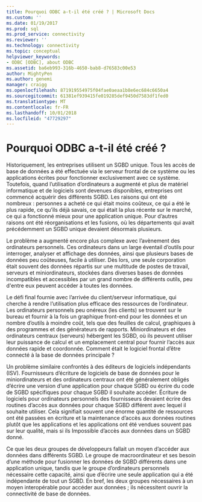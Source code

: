 ```yaml
---
title: Pourquoi ODBC a-t-il été créé ? | Microsoft Docs
ms.custom: ''
ms.date: 01/19/2017
ms.prod: sql
ms.prod_service: connectivity
ms.reviewer: ''
ms.technology: connectivity
ms.topic: conceptual
helpviewer_keywords:
- ODBC [ODBC], about ODBC
ms.assetid: ba6eb993-316b-4650-bab8-d76583c00e53
author: MightyPen
ms.author: genemi
manager: craigg
ms.openlocfilehash: 871919554975f04fae0aeaa1b8e6ec684c6650a4
ms.sourcegitcommit: 61381ef939415fe019285def9450d7583df1fed0
ms.translationtype: MT
ms.contentlocale: fr-FR
ms.lasthandoff: 10/01/2018
ms.locfileid: "47729297"
---
```

# <a name="why-was-odbc-created"></a>Pourquoi ODBC a-t-il été créé ?
Historiquement, les entreprises utilisent un SGBD unique. Tous les accès de base de données a été effectuée via le serveur frontal de ce système ou les applications écrites pour fonctionner exclusivement avec ce système. Toutefois, quand l’utilisation d’ordinateurs a augmenté et plus de matériel informatique et de logiciels sont devenues disponibles, entreprises ont commencé acquérir des différents SGBD. Les raisons qui ont été nombreux : personnes a acheté ce qui était moins coûteux, ce qui a été le plus rapide, ce qu’ils déjà savais, ce qui était la plus récente sur le marché, ce qui a fonctionné mieux pour une application unique. Pour d’autres raisons ont été réorganisations et les fusions, où les départements qui avait précédemment un SGBD unique devaient désormais plusieurs.  
  
 Le problème a augmenté encore plus complexe avec l’avènement des ordinateurs personnels. Ces ordinateurs dans un large éventail d’outils pour interroger, analyser et affichage des données, ainsi que plusieurs bases de données peu coûteuses, facile à utiliser. Dès lors, une seule corporation était souvent des données répartis sur une multitude de postes de travail, serveurs et miniordinateurs, stockées dans diverses bases de données incompatibles et accessibles par un grand nombre de différents outils, peu d'entre eux peuvent accéder à toutes les données.  
  
 Le défi final fournie avec l’arrivée du client/serveur informatique, qui cherche à rendre l’utilisation plus efficace des ressources de l’ordinateur. Les ordinateurs personnels peu onéreux (les clients) se trouvent sur le bureau et fournir à la fois un graphique front-end pour les données et un nombre d’outils à moindre coût, tels que des feuilles de calcul, graphiques à des programmes et des générateurs de rapports. Miniordinateurs et des ordinateurs centraux (serveurs) hébergent les SGBD, où ils peuvent utiliser leur puissance de calcul et un emplacement central pour fournir l’accès aux données rapide et coordonnée. Comment était le logiciel frontal d’être connecté à la base de données principale ?  
  
 Un problème similaire confrontés à des éditeurs de logiciels indépendants (ISV). Fournisseurs d’écriture de logiciels de base de données pour le miniordinateurs et des ordinateurs centraux ont été généralement obligés d’écrire une version d’une application pour chaque SGBD ou écrire du code de SGBD spécifiques pour chaque SGBD il souhaite accéder. Écriture de logiciels pour ordinateurs personnels des fournisseurs devaient écrire des routines d’accès aux données pour chaque SGBD différent avec lequel il souhaite utiliser. Cela signifiait souvent une énorme quantité de ressources ont été passées en écriture et la maintenance d’accès aux données routines plutôt que les applications et les applications ont été vendues souvent pas sur leur qualité, mais si ils Impossible d’accès aux données dans un SGBD donné.  
  
 Ce que les deux groupes de développeurs fallait un moyen d’accéder aux données dans différents SGBD. Le groupe de macroordinateur et ses besoin d’une méthode pour fusionner les données de SGBD différents dans une application unique, tandis que le groupe d’ordinateurs personnels nécessaire cette capacité, ainsi que d’écrire une seule application qui a été indépendante de tout un SGBD. En bref, les deux groupes nécessaires à un moyen interopérable pour accéder aux données ; ils nécessitent ouvrir la connectivité de base de données.
